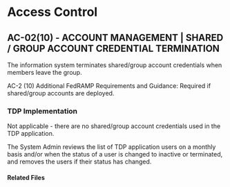 # Access Control
## AC-02(10) - ACCOUNT MANAGEMENT | SHARED / GROUP ACCOUNT CREDENTIAL TERMINATION

The information system terminates shared/group account credentials when members leave the group.  

AC-2 (10) Additional FedRAMP Requirements and Guidance: Required if shared/group accounts are deployed.  

### TDP Implementation

Not applicable - there are no shared/group account credentials used in the TDP application.  

The System Admin reviews the list of TDP application users on a monthly basis and/or when the status of a user is changed to inactive or terminated, and removes the users if their status has changed.  
	
#### Related Files

